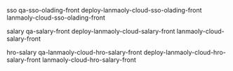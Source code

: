 sso
    qa-sso-olading-front
    deploy-lanmaoly-cloud-sso-olading-front
    lanmaoly-cloud-sso-olading-front

salary
    qa-salary-front
    deploy-lanmaoly-cloud-salary-front
    lanmaoly-cloud-salary-front
    
hro-salary
    qa-lanmaoly-cloud-hro-salary-front
    deploy-lanmaoly-cloud-hro-salary-front
    lanmaoly-cloud-hro-salary-front




